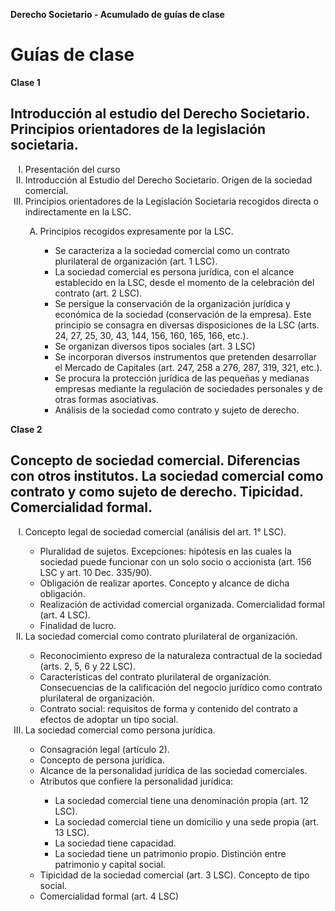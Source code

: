 **Derecho Societario - Acumulado de guías de clase**

# Guías de clase

**Clase 1**
## Introducción al estudio del Derecho Societario. Principios orientadores de la legislación societaria.


<ol type="I">
    <li>Presentación del curso</li>
    <li>Introducción al Estudio del Derecho Societario. Origen de la sociedad comercial.</li>
    <li>Principios orientadores de la Legislación Societaria recogidos directa o indirectamente en la LSC.</li>

<ol type="A">
    <li>Principios recogidos expresamente por la LSC.</li>
    <ul>
        <li>Se caracteriza a la sociedad comercial como un contrato plurilateral de organización (art. 1 LSC).</li>
        <li>La sociedad comercial es persona jurídica, con el alcance establecido en la LSC, desde el momento de la celebración del contrato (art. 2 LSC).</li>
        <li>Se persigue la conservación de la organización jurídica y económica de la sociedad (conservación de la empresa). Este principio se consagra en diversas disposiciones de la LSC (arts. 24, 27, 25, 30, 43, 144, 156, 160, 165, 166, etc.).</li>
        <li>Se organizan diversos tipos sociales (art. 3 LSC)</li>
        <li>Se incorporan diversos instrumentos que pretenden desarrollar el Mercado de Capitales (art. 247, 258 a 276, 287, 319, 321, etc.).</li>
        <li>Se procura la protección jurídica de las pequeñas y medianas empresas mediante la regulación de sociedades personales y de otras formas asociativas.</li>
        <li>Análisis de la sociedad como contrato y sujeto de derecho.</li>
    </ul>

</ol>
</ol>

**Clase 2**
## Concepto de sociedad comercial. Diferencias con otros institutos. La sociedad comercial como contrato y como sujeto de derecho. Tipicidad. Comercialidad formal.

<ol type="I">
    <li>Concepto legal de sociedad comercial (análisis del art. 1° LSC).</li>
    <ul>
        <li>Pluralidad de sujetos. Excepciones: hipótesis en las cuales la sociedad puede funcionar con un solo socio o accionista (art. 156 LSC y art. 10  Dec. 335/90).</li>
        <li>Obligación de realizar aportes. Concepto y alcance de dicha obligación.</li>
        <li>Realización de actividad comercial organizada. Comercialidad formal (art. 4 LSC).</li>
        <li>Finalidad de lucro.</li>
    </ul>
    <li>La sociedad comercial como contrato plurilateral de organización.</li>
    <ul>
        <li>Reconocimiento expreso de la naturaleza contractual de la sociedad (arts. 2, 5, 6 y 22 LSC).</li>
        <li>Características del contrato plurilateral de organización. Consecuencias de la calificación del negocio jurídico como contrato plurilateral de organización.</li>
        <li>Contrato social: requisitos de forma y contenido del contrato a efectos de adoptar un tipo social.</li>
    </ul>
    <li>La sociedad comercial como persona jurídica.</li>
    <ul>
        <li>Consagración legal (artículo 2).</li>
        <li>Concepto de persona jurídica.</li>
        <li>Alcance de la personalidad jurídica de las sociedad comerciales.</li>
        <li>Atributos que confiere la personalidad jurídica:</li>
        <ul>
            <li>La sociedad comercial tiene una denominación propia (art. 12 LSC).</li>
            <li>La sociedad comercial tiene un domicilio y una sede propia (art. 13 LSC).</li>
            <li>La sociedad tiene capacidad.</li>
            <li>La sociedad tiene un patrimonio propio. Distinción entre patrimonio y capital social.</li>
        </ul>
        <li>Tipicidad de la sociedad comercial (art. 3 LSC). Concepto de tipo social.</li>
        <li>Comercialidad formal (art. 4 LSC)</li>
    </ul>
</ol>
